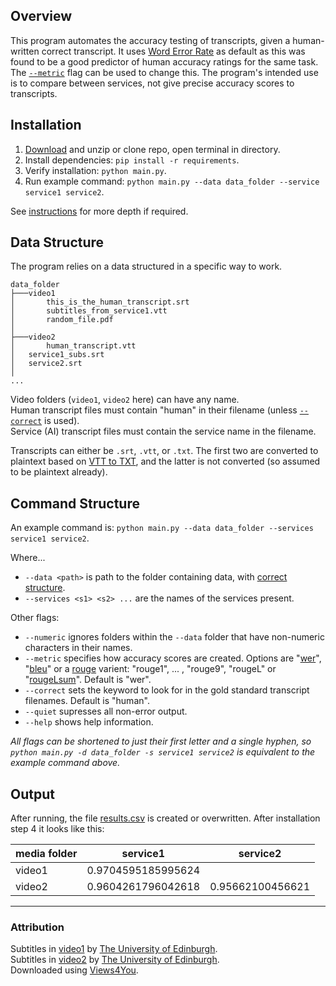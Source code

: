## Overview
This program automates the accuracy testing of transcripts, given a human-written correct transcript. 
It uses [Word Error Rate](https://en.wikipedia.org/wiki/Word_error_rate) as default as this was found to be a good predictor of human accuracy ratings for the same task. The [`--metric`](#command-structure) flag can be used to change this.
The program's intended use is to compare between services, not give precise accuracy scores to transcripts.

## Installation
1. [Download](https://github.com/lewisforbes/Transcript-Evaluator/archive/refs/heads/main.zip) and unzip or clone repo, open terminal in directory.
2. Install dependencies: `pip install -r requirements`. 
3. Verify installation: `python main.py`.
4. Run example command: `python main.py --data data_folder --service service1 service2`.

See [instructions](/instructions.pdf) for more depth if required.


## Data Structure
The program relies on a data structured in a specific way to work.

```
data_folder
├───video1
│       this_is_the_human_transcript.srt
│       subtitles_from_service1.vtt
│       random_file.pdf
│
├───video2
│       human_transcript.vtt
│	service1_subs.srt
│	service2.srt
│
...
```

Video folders (`video1`, `video2` here) can have any name. \
Human transcript files must contain "human" in their filename (unless [`--correct`](#command-structure) is used). \
Service (AI) transcript files must contain the service name in the filename.

Transcripts can either be `.srt`, `.vtt`, or `.txt`. The first two are converted to plaintext based on [VTT to TXT](https://github.com/lewisforbes/VTT-to-TXT/), and the latter is not converted (so assumed to be plaintext already).


## Command Structure
An example command is: `python main.py --data data_folder --services service1 service2`.

Where...

- `--data <path>` is path to the folder containing data, with [correct structure](#data-structure).
- `--services <s1> <s2> ...` are the names of the services present.

Other flags:

- `--numeric` ignores folders within the `--data` folder that have non-numeric characters in their names. 
- `--metric` specifies how accuracy scores are created. Options are "[wer](https://en.wikipedia.org/wiki/Word_error_rate)", "[bleu](https://en.wikipedia.org/wiki/BLEU)" or a [rouge](https://en.wikipedia.org/wiki/ROUGE_(metric)) varient: "rouge1", ... , "rouge9", "rougeL" or "[rougeLsum](https://github.com/google-research/google-research/tree/master/rouge#two-flavors-of-rouge-l)". Default is "wer".
- `--correct` sets the keyword to look for in the gold standard transcript filenames. Default is "human".
- `--quiet` supresses all non-error output.
- `--help` shows help information.

*All flags can be shortened to just their first letter and a single hyphen, so `python main.py -d data_folder -s service1 service2` is equivalent to the example command above.*




## Output

After running, the file [results.csv](/results.csv) is created or overwritten. After installation step 4 it looks like this:

| media folder | service1           | service2         |
|--------------|--------------------|------------------|
| video1       | 0.9704595185995624 |                  |
| video2       | 0.9604261796042618 | 0.95662100456621 |

--------------

### Attribution
Subtitles in [video1](data_folder/video1) by [The University of Edinburgh](https://www.youtube.com/watch?v=93Z48ALaBSQ). \
Subtitles in [video2](data_folder/video2) by [The University of Edinburgh](https://www.youtube.com/watch?v=nq80hb4-klw). \
Downloaded using [Views4You](https://views4you.com/tools/youtube-subtitles-downloader/).
